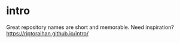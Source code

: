 # intro
Great repository names are short and memorable. Need inspiration?
https://riptoraihan.github.io/intro/
